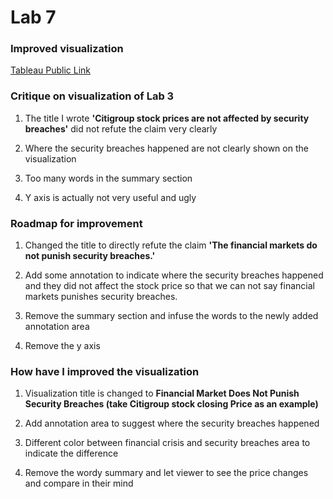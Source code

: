 # Lab 7
### Improved visualization
[Tableau Public Link](https://public.tableau.com/shared/X6JRWW63B?:display_count=yes)



### Critique on visualization of Lab 3

1. The title I wrote **'Citigroup stock prices are not affected by security breaches'** did not refute the claim very clearly
 
1. Where the security breaches happened are not clearly shown on the visualization

1. Too many words in the summary section

1. Y axis is actually not very useful and ugly


### Roadmap for improvement

1. Changed the title to directly refute the claim **'The financial markets do not punish security breaches.'**

1. Add some annotation to indicate where the security breaches happened and they did not affect the stock price  so that we can not say financial markets punishes security breaches.

1. Remove the summary section and infuse the words to the newly added annotation area 

1. Remove the y axis


### How have I improved the visualization

1. Visualization title is changed to **Financial Market Does Not Punish Security Breaches (take Citigroup stock closing Price as an example)**

1. Add annotation area to suggest where the security breaches happened

1. Different color between financial crisis and security breaches area to indicate the difference

1. Remove the wordy  summary and let viewer to see the price changes and compare in their mind

